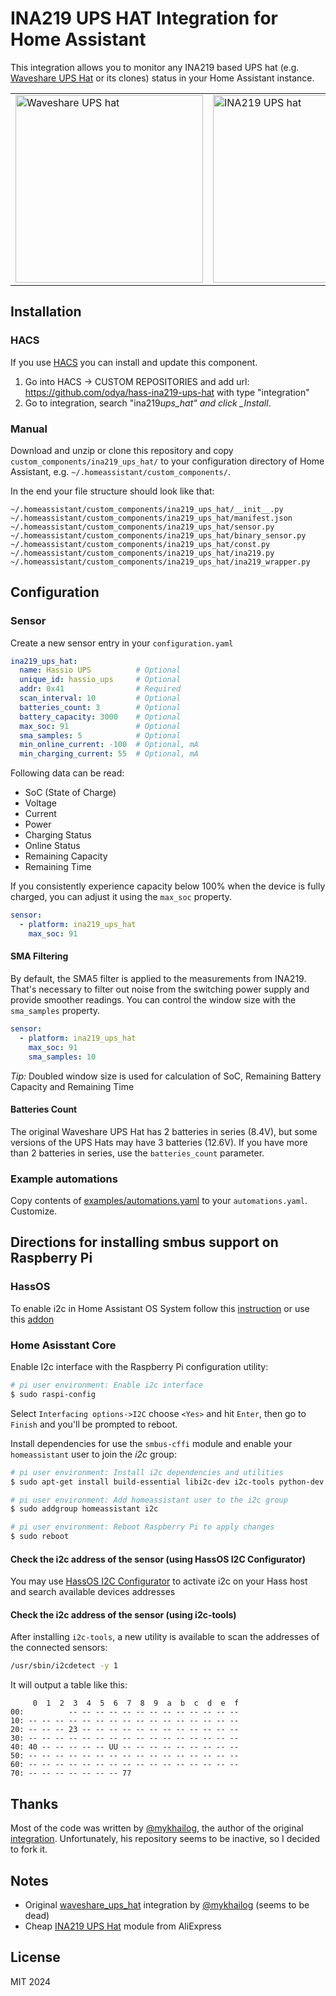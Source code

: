 # INA219 UPS HAT Integration for Home Assistant

This integration allows you to monitor any INA219 based UPS hat (e.g. [Waveshare UPS Hat](https://www.waveshare.com/wiki/UPS_HAT) or its clones) status in your Home Assistant instance.

<table border="0">
<tr>
<td valign="top"><img alt="Waveshare UPS hat" src="https://user-images.githubusercontent.com/1454659/114266149-595d6280-99fd-11eb-9056-dd0fbe178ecc.png" width="300" height="auto"></td>
<td valign="top"><img alt="INA219 UPS hat" src="https://raw.githubusercontent.com/odya/hass-ina219-ups-hat/33137ea16042972f65d71bea2709fe8e60679914/docs/INA219_3S_UPS.jpg" width="300" height="auto"></td>
</tr>
</table>

## Installation

### HACS

If you use [HACS](https://hacs.xyz/) you can install and update this component.

1. Go into HACS -> CUSTOM REPOSITORIES and add url: <https://github.com/odya/hass-ina219-ups-hat> with type "integration"
2. Go to integration, search "ina219*ups_hat" and click \_Install*.

### Manual

Download and unzip or clone this repository and copy `custom_components/ina219_ups_hat/` to your configuration directory of Home Assistant, e.g. `~/.homeassistant/custom_components/`.

In the end your file structure should look like that:

```
~/.homeassistant/custom_components/ina219_ups_hat/__init__.py
~/.homeassistant/custom_components/ina219_ups_hat/manifest.json
~/.homeassistant/custom_components/ina219_ups_hat/sensor.py
~/.homeassistant/custom_components/ina219_ups_hat/binary_sensor.py
~/.homeassistant/custom_components/ina219_ups_hat/const.py
~/.homeassistant/custom_components/ina219_ups_hat/ina219.py
~/.homeassistant/custom_components/ina219_ups_hat/ina219_wrapper.py
```

## Configuration

### Sensor

Create a new sensor entry in your `configuration.yaml`

```yaml
ina219_ups_hat:
  name: Hassio UPS          # Optional
  unique_id: hassio_ups     # Optional
  addr: 0x41                # Required
  scan_interval: 10         # Optional
  batteries_count: 3        # Optional
  battery_capacity: 3000    # Optional
  max_soc: 91               # Optional
  sma_samples: 5            # Optional
  min_online_current: -100  # Optional, mA
  min_charging_current: 55  # Optional, mA
```

Following data can be read:

- SoC (State of Charge)
- Voltage
- Current
- Power
- Charging Status
- Online Status
- Remaining Capacity
- Remaining Time

If you consistently experience capacity below 100% when the device is fully charged, you can adjust it using the `max_soc` property.

```yaml
sensor:
  - platform: ina219_ups_hat
    max_soc: 91
```

#### SMA Filtering

By default, the SMA5 filter is applied to the measurements from INA219. That's necessary to filter out noise from the switching power supply and provide smoother readings. You can control the window size with the `sma_samples` property.

```yaml
sensor:
  - platform: ina219_ups_hat
    max_soc: 91
    sma_samples: 10
```

*Tip:* Doubled window size is used for calculation of SoC, Remaining Battery Capacity and Remaining Time

#### Batteries Count

The original Waveshare UPS Hat has 2 batteries in series (8.4V), but some versions of the UPS Hats may have 3 batteries (12.6V). If you have more than 2 batteries in series, use the `batteries_count` parameter.

### Example automations

Copy contents of [examples/automations.yaml](/examples/automations.yaml) to your `automations.yaml`. Customize.

## Directions for installing smbus support on Raspberry Pi

### HassOS

To enable i2c in Home Assistant OS System follow this [instruction](https://www.home-assistant.io/common-tasks/os/#enable-i2c) or
use this [addon](https://community.home-assistant.io/t/add-on-hassos-i2c-configurator/264167)

### Home Asisstant Core

Enable I2c interface with the Raspberry Pi configuration utility:

```bash
# pi user environment: Enable i2c interface
$ sudo raspi-config
```

Select `Interfacing options->I2C` choose `<Yes>` and hit `Enter`, then go to `Finish` and you'll be prompted to reboot.

Install dependencies for use the `smbus-cffi` module and enable your `homeassistant` user to join the *i2c* group:

```bash
# pi user environment: Install i2c dependencies and utilities
$ sudo apt-get install build-essential libi2c-dev i2c-tools python-dev libffi-dev

# pi user environment: Add homeassistant user to the i2c group
$ sudo addgroup homeassistant i2c

# pi user environment: Reboot Raspberry Pi to apply changes
$ sudo reboot
```

#### Check the i2c address of the sensor (using HassOS I2C Configurator)

You may use [HassOS I2C Configurator](https://community.home-assistant.io/t/add-on-hassos-i2c-configurator/264167) to activate i2c on your Hass host and search available devices addresses

#### Check the i2c address of the sensor (using i2c-tools)

After installing `i2c-tools`, a new utility is available to scan the addresses of the connected sensors:

```bash
/usr/sbin/i2cdetect -y 1
```

It will output a table like this:

```text
     0  1  2  3  4  5  6  7  8  9  a  b  c  d  e  f
00:          -- -- -- -- -- -- -- -- -- -- -- -- --
10: -- -- -- -- -- -- -- -- -- -- -- -- -- -- -- --
20: -- -- -- 23 -- -- -- -- -- -- -- -- -- -- -- --
30: -- -- -- -- -- -- -- -- -- -- -- -- -- -- -- --
40: 40 -- -- -- -- -- UU -- -- -- -- -- -- -- -- --
50: -- -- -- -- -- -- -- -- -- -- -- -- -- -- -- --
60: -- -- -- -- -- -- -- -- -- -- -- -- -- -- -- --
70: -- -- -- -- -- -- -- 77
```

## Thanks

Most of the code was written by [@mykhailog](https://github.com/mykhailog), the author of the original [integration](https://github.com/mykhailog/hacs_waveshare_ups_hat). Unfortunately, his repository seems to be inactive, so I decided to fork it.

## Notes

- Original [waveshare_ups_hat](https://github.com/mykhailog/hacs_waveshare_ups_hat) integration by [@mykhailog](https://github.com/mykhailog) (seems to be dead)
- Cheap [INA219 UPS Hat](https://www.aliexpress.com/item/1005005071564178.html) module from AliExpress

## License

MIT 2024
